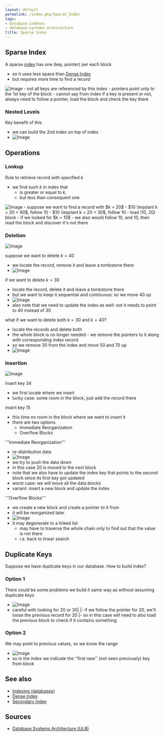 ```yaml
---
layout: default
permalink: /index.php/Sparse_Index
tags:
- database-indexes
- database-systems-architecture
title: Sparse Index
---
```

## Sparse Index
A sparse [index](Indexing_(databases)) has one (key, pointer) per each block
- so it uses less space than [Dense Index](Dense_Index)
- but requires more time to find a record


<img src="https://raw.github.com/alexeygrigorev/wiki-figures/master/ulb/dbsa/ind/sparse-ind-1.png" alt="Image">
- not all keys are referenced by this index
- pointers point only to the 1st key of the block
- cannot say from index if a key is present or not, always need to follow a pointer, load the block and check the key there

### Nested Levels
Key benefit of this
- we can build the 2nd index on top of index
- <img src="https://raw.github.com/alexeygrigorev/wiki-figures/master/ulb/dbsa/ind/sparse-ind-2lev.png" alt="Image">


## Operations
### Lookup
Rule to retrieve record with specified $k$
- we find such $k$ in index that 
  - is greater or equal to $k$,
  - but less than consequent one

<img src="https://raw.github.com/alexeygrigorev/wiki-figures/master/ulb/dbsa/ind/sparse-ind-lookup.png" alt="Image">
- suppose we want to find a record with $k = 20$
  - $10 \leqslant k = 20 < 90$, follow 10
  - $10 \leqslant k = 20 < 30$, follow 10
  - load (10, 20) block
- if we looked for $k = 15$
  - we also would follow 10, and 10, then read the block and discover it's not there 

### Deletion
<img src="https://raw.github.com/alexeygrigorev/wiki-figures/master/ulb/dbsa/ind/sparse-delete-1.png" alt="Image">

suppose we want to delete $k = 40$
- we locate the record, remove it and leave a tombstone there 
- <img src="https://raw.github.com/alexeygrigorev/wiki-figures/master/ulb/dbsa/ind/sparse-delete-2.png" alt="Image">

if we want to delete $k = 30$
- locate the record, delete it and leave a tombstone there
- but we want to keep it sequential and continuous: so we move 40 up
- <img src="https://raw.github.com/alexeygrigorev/wiki-figures/master/ulb/dbsa/ind/sparse-delete-3.png" alt="Image">
- also note that we need to update the index as well: not it needs to point to 40 instead of 30

what if we want to delete both $k = 30$ and $k = 40$?
- locate the records and delete both
- the whole block is no longer needed - we remove the pointers to it along with corresponding index record
- so we remove 30 from the index and move 50 and 70 up
- <img src="https://raw.github.com/alexeygrigorev/wiki-figures/master/ulb/dbsa/ind/sparse-delete-4.png" alt="Image">


### Insertion
<img src="https://raw.github.com/alexeygrigorev/wiki-figures/master/ulb/dbsa/ind/sparse-ind-insert-1.png" alt="Image">

insert key 34
- we first locate where we insert
- lucky case: some room in the block, just add the record there

insert key 15
- this time no room in the block where we want to insert it 
- there are two options 
  - Immediate Reorganization
  - Overflow Blocks

'''Immediate Reorganization'''
- re-distribution data
- <img src="https://raw.github.com/alexeygrigorev/wiki-figures/master/ulb/dbsa/ind/sparse-ind-insert-2.png" alt="Image">
- we try to push the data down
- in this case 20 is moved to the next block
- note that we also have to update the index key that points to the second block since its first key got updated
- worst case: we will move all the data blocks 
- variant: insert a new block and update the index 

'''Overflow Blocks'''
- we create a new block and create a pointer to it from 
- it will be reorganized later 
- <img src="https://raw.github.com/alexeygrigorev/wiki-figures/master/ulb/dbsa/ind/sparse-ind-insert-3-overflow.png" alt="Image">
- it may degenerate to a linked list 
  - may have to traverse the whole chain only to find out that the value is not there
  - i.e. back to linear search 


## Duplicate Keys
Suppose we have duplicate keys in our database. How to build index?

### Option 1
There could be some problems we build it same way as without assuming duplicate keys
- <img src="https://raw.github.com/alexeygrigorev/wiki-figures/master/ulb/dbsa/ind/sparse-ind-dup-problems.png" alt="Image">
- careful with looking for 20 or 30|   |- if we follow the pointer for 20, we'll loose the previous record for 20 |- so in this case will need to also load the previous block to check if it contains something

### Option 2
We may point to previous values, so we know the range
- <img src="https://raw.github.com/alexeygrigorev/wiki-figures/master/ulb/dbsa/ind/sparse-ind-dup-2.png" alt="Image">
- so in the index we indicate the ''first new'' (not seen previously) key from block


## See also
- [Indexing (databases)](Indexing_(databases))
- [Dense Index](Dense_Index)
- [Secondary Index](Secondary_Index)

## Sources
- [Database Systems Architecture (ULB)](Database_Systems_Architecture_(ULB))
